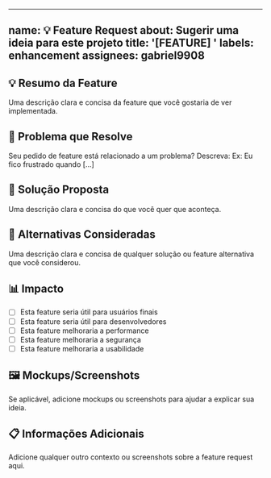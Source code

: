 
---
name: 💡 Feature Request
about: Sugerir uma ideia para este projeto
title: '[FEATURE] '
labels: enhancement
assignees: gabriel9908
---

## 💡 Resumo da Feature
Uma descrição clara e concisa da feature que você gostaria de ver implementada.

## 🎯 Problema que Resolve
Seu pedido de feature está relacionado a um problema? Descreva:
Ex: Eu fico frustrado quando [...]

## 🔧 Solução Proposta
Uma descrição clara e concisa do que você quer que aconteça.

## 🔄 Alternativas Consideradas
Uma descrição clara e concisa de qualquer solução ou feature alternativa que você considerou.

## 📊 Impacto
- [ ] Esta feature seria útil para usuários finais
- [ ] Esta feature seria útil para desenvolvedores
- [ ] Esta feature melhoraria a performance
- [ ] Esta feature melhoraria a segurança
- [ ] Esta feature melhoraria a usabilidade

## 🖼️ Mockups/Screenshots
Se aplicável, adicione mockups ou screenshots para ajudar a explicar sua ideia.

## 📋 Informações Adicionais
Adicione qualquer outro contexto ou screenshots sobre a feature request aqui.
